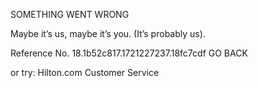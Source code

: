 SOMETHING WENT WRONG

Maybe it’s us, maybe it’s you.
(It’s probably us).

Reference No. 18.1b52c817.1721227237.18fc7cdf
GO BACK

or try:
Hilton.com Customer Service